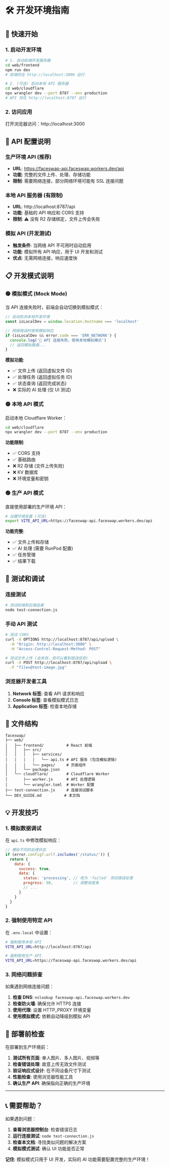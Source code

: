 # 🛠️ 开发环境指南

## 🚀 快速开始

### 1. 启动开发环境

```bash
# 1. 启动前端开发服务器
cd web/frontend
npm run dev
# 前端将在 http://localhost:3000 运行

# 2. (可选) 启动本地 API 服务器
cd web/cloudflare  
npx wrangler dev --port 8787 --env production
# API 将在 http://localhost:8787 运行
```

### 2. 访问应用

打开浏览器访问：http://localhost:3000

## 🔧 API 配置说明

### 生产环境 API (推荐)
- **URL**: https://faceswap-api.faceswap.workers.dev/api
- **功能**: 完整的文件上传、处理、存储功能
- **限制**: 需要网络连接，部分网络环境可能有 SSL 连接问题

### 本地 API 服务器 (有限制)
- **URL**: http://localhost:8787/api
- **功能**: 基础的 API 响应和 CORS 支持
- **限制**: ⚠️ 没有 R2 存储绑定，文件上传会失败

### 模拟 API (开发测试)
- **触发条件**: 当网络 API 不可用时自动启用
- **功能**: 模拟所有 API 响应，用于 UI 开发和测试
- **优点**: 无需网络连接，响应速度快

## 📋 开发模式说明

### 🟢 模拟模式 (Mock Mode)

当 API 连接失败时，前端会自动切换到模拟模式：

```javascript
// 自动检测本地开发环境
const isLocalDev = window.location.hostname === 'localhost'

// 网络错误时使用模拟响应
if (isLocalDev && error.code === 'ERR_NETWORK') {
  console.log('🔄 API 连接失败，使用本地模拟模式')
  // 返回模拟数据...
}
```

**模拟功能**:
- ✅ 文件上传 (返回虚拟文件 ID)
- ✅ 处理任务 (返回虚拟任务 ID)  
- ✅ 状态查询 (返回完成状态)
- ❌ 实际的 AI 处理 (仅 UI 测试)

### 🟡 本地 API 模式

启动本地 Cloudflare Worker：

```bash
cd web/cloudflare
npx wrangler dev --port 8787 --env production
```

**功能限制**:
- ✅ CORS 支持
- ✅ 基础路由
- ❌ R2 存储 (文件上传失败)
- ❌ KV 数据库
- ❌ 环境变量和密钥

### 🟢 生产 API 模式

直接使用部署的生产环境 API：

```bash
# 设置环境变量 (可选)
export VITE_API_URL=https://faceswap-api.faceswap.workers.dev/api
```

**功能完整**:
- ✅ 文件上传和存储
- ✅ AI 处理 (需要 RunPod 配置)
- ✅ 任务管理
- ✅ 结果下载

## 🧪 测试和调试

### 连接测试

```bash
# 测试前端和后端连接
node test-connection.js
```

### 手动 API 测试

```bash
# 测试 CORS
curl -X OPTIONS http://localhost:8787/api/upload \
  -H "Origin: http://localhost:3000" \
  -H "Access-Control-Request-Method: POST"

# 测试文件上传 (会失败，但可以看到错误信息)
curl -X POST http://localhost:8787/api/upload \
  -F "file=@test-image.jpg"
```

### 浏览器开发者工具

1. **Network 标签**: 查看 API 请求和响应
2. **Console 标签**: 查看模拟模式日志
3. **Application 标签**: 检查本地存储

## 📁 文件结构

```
faceswap/
├── web/
│   ├── frontend/          # React 前端
│   │   ├── src/
│   │   │   ├── services/
│   │   │   │   └── api.ts # API 服务 (包含模拟逻辑)
│   │   │   └── pages/     # 页面组件
│   │   └── package.json
│   └── cloudflare/        # Cloudflare Worker
│       ├── worker.js      # API 处理逻辑
│       └── wrangler.toml  # Worker 配置
├── test-connection.js     # 连接测试脚本
└── DEV_GUIDE.md          # 本文档
```

## 💡 开发技巧

### 1. 模拟数据调试

在 `api.ts` 中修改模拟响应：

```javascript
// 模拟不同的处理状态
if (error.config?.url?.includes('/status/')) {
  return {
    data: {
      success: true,
      data: {
        status: 'processing', // 改为 'failed' 测试错误处理
        progress: 50,         // 调整进度条
        // ...
      }
    }
  }
}
```

### 2. 强制使用特定 API

在 `.env.local` 中设置：

```bash
# 强制使用本地 API
VITE_API_URL=http://localhost:8787/api

# 强制使用生产 API  
VITE_API_URL=https://faceswap-api.faceswap.workers.dev/api
```

### 3. 网络问题排查

如果遇到网络连接问题：

1. **检查 DNS**: `nslookup faceswap-api.faceswap.workers.dev`
2. **检查防火墙**: 确保允许 HTTPS 连接
3. **使用代理**: 设置 HTTP_PROXY 环境变量
4. **使用模拟模式**: 依赖自动降级到模拟 API

## 🚀 部署前检查

在部署到生产环境前：

1. **测试所有页面**: 单人图片、多人图片、视频等
2. **检查错误处理**: 故意上传无效文件测试
3. **验证响应式设计**: 在不同设备尺寸下测试
4. **性能检查**: 使用浏览器性能工具
5. **确认生产 API**: 确保指向正确的生产环境

---

## 📞 需要帮助？

如果遇到问题：

1. **查看浏览器控制台**: 检查错误日志
2. **运行连接测试**: `node test-connection.js`
3. **检查本文档**: 寻找类似问题的解决方案
4. **模拟模式测试**: 确认 UI 功能是否正常

**记住**: 模拟模式只用于 UI 开发，实际的 AI 功能需要配置完整的生产环境！ 